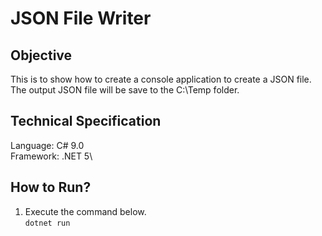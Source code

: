 # JSON File Writer

## Objective
This is to show how to create a console application to create a JSON file. The output JSON file will be save to the C:\Temp folder.

## Technical Specification
Language: C# 9.0\
Framework: .NET 5\

## How to Run?
1. Execute the command below.\
   `dotnet run`